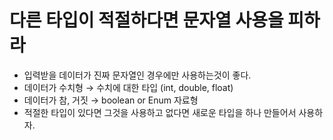 # 다른 타입이 적절하다면 문자열 사용을 피하라

  - 입력받을 데이터가 진짜 문자열인 경우에만 사용하는것이 좋다.
  - 데이터가 수치형 → 수치에 대한 타입 (int, double, float)
  - 데이터가 참, 거짓 → boolean or Enum 자료형
  - 적절한 타입이 있다면 그것을 사용하고 없다면 새로운 타입을 하나 만들어서 사용하자.
